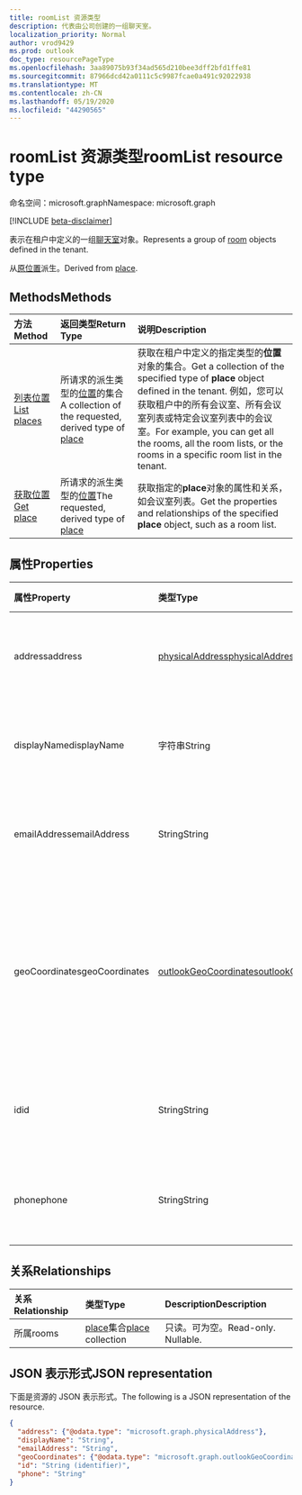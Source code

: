 ```yaml
---
title: roomList 资源类型
description: 代表由公司创建的一组聊天室。
localization_priority: Normal
author: vrod9429
ms.prod: outlook
doc_type: resourcePageType
ms.openlocfilehash: 3aa89075b93f34ad565d210bee3dff2bfd1ffe81
ms.sourcegitcommit: 87966dcd42a0111c5c9987fcae0a491c92022938
ms.translationtype: MT
ms.contentlocale: zh-CN
ms.lasthandoff: 05/19/2020
ms.locfileid: "44290565"
---
```

# <a name="roomlist-resource-type"></a><span data-ttu-id="5385f-103">roomList 资源类型</span><span class="sxs-lookup"><span data-stu-id="5385f-103">roomList resource type</span></span>

<span data-ttu-id="5385f-104">命名空间：microsoft.graph</span><span class="sxs-lookup"><span data-stu-id="5385f-104">Namespace: microsoft.graph</span></span>

[!INCLUDE [beta-disclaimer](../../includes/beta-disclaimer.md)]

<span data-ttu-id="5385f-105">表示在租户中定义的一组[聊天室](room.md)对象。</span><span class="sxs-lookup"><span data-stu-id="5385f-105">Represents a group of [room](room.md) objects defined in the tenant.</span></span>

<span data-ttu-id="5385f-106">从[原位置](place.md)派生。</span><span class="sxs-lookup"><span data-stu-id="5385f-106">Derived from [place](place.md).</span></span>

## <a name="methods"></a><span data-ttu-id="5385f-107">Methods</span><span class="sxs-lookup"><span data-stu-id="5385f-107">Methods</span></span>

| <span data-ttu-id="5385f-108">方法</span><span class="sxs-lookup"><span data-stu-id="5385f-108">Method</span></span>                              | <span data-ttu-id="5385f-109">返回类型</span><span class="sxs-lookup"><span data-stu-id="5385f-109">Return Type</span></span>                  | <span data-ttu-id="5385f-110">说明</span><span class="sxs-lookup"><span data-stu-id="5385f-110">Description</span></span> |
|:------------------------------------|:-----------------------------|:--------|
| [<span data-ttu-id="5385f-111">列表位置</span><span class="sxs-lookup"><span data-stu-id="5385f-111">List places</span></span>](../api/place-list.md) | <span data-ttu-id="5385f-112">所请求的派生类型的[位置](place.md)的集合</span><span class="sxs-lookup"><span data-stu-id="5385f-112">A collection of the requested, derived type of [place](place.md)</span></span> | <span data-ttu-id="5385f-113">获取在租户中定义的指定类型的**位置**对象的集合。</span><span class="sxs-lookup"><span data-stu-id="5385f-113">Get a collection of the specified type of **place** object defined in the tenant.</span></span> <span data-ttu-id="5385f-114">例如，您可以获取租户中的所有会议室、所有会议室列表或特定会议室列表中的会议室。</span><span class="sxs-lookup"><span data-stu-id="5385f-114">For example, you can get all the rooms, all the room lists, or the rooms in a specific room list in the tenant.</span></span>|
| [<span data-ttu-id="5385f-115">获取位置</span><span class="sxs-lookup"><span data-stu-id="5385f-115">Get place</span></span>](../api/place-get.md)    | <span data-ttu-id="5385f-116">所请求的派生类型的[位置](place.md)</span><span class="sxs-lookup"><span data-stu-id="5385f-116">The requested, derived type of [place](place.md)</span></span>            | <span data-ttu-id="5385f-117">获取指定的**place**对象的属性和关系，如会议室列表。</span><span class="sxs-lookup"><span data-stu-id="5385f-117">Get the properties and relationships of the specified **place** object, such as a room list.</span></span> |

## <a name="properties"></a><span data-ttu-id="5385f-118">属性</span><span class="sxs-lookup"><span data-stu-id="5385f-118">Properties</span></span>

| <span data-ttu-id="5385f-119">属性</span><span class="sxs-lookup"><span data-stu-id="5385f-119">Property</span></span>       | <span data-ttu-id="5385f-120">类型</span><span class="sxs-lookup"><span data-stu-id="5385f-120">Type</span></span>                                              | <span data-ttu-id="5385f-121">说明</span><span class="sxs-lookup"><span data-stu-id="5385f-121">Description</span></span> |
|:---------------|:--------------------------------------------------|:--------|
| <span data-ttu-id="5385f-122">address</span><span class="sxs-lookup"><span data-stu-id="5385f-122">address</span></span>        | [<span data-ttu-id="5385f-123">physicalAddress</span><span class="sxs-lookup"><span data-stu-id="5385f-123">physicalAddress</span></span>](physicaladdress.md)             | <span data-ttu-id="5385f-124">会议室列表的街道地址。</span><span class="sxs-lookup"><span data-stu-id="5385f-124">The street address of the room list.</span></span> |
| <span data-ttu-id="5385f-125">displayName</span><span class="sxs-lookup"><span data-stu-id="5385f-125">displayName</span></span>    | <span data-ttu-id="5385f-126">字符串</span><span class="sxs-lookup"><span data-stu-id="5385f-126">String</span></span>                                            | <span data-ttu-id="5385f-127">与会议室列表关联的名称。</span><span class="sxs-lookup"><span data-stu-id="5385f-127">The name associated with the room list.</span></span> |
| <span data-ttu-id="5385f-128">emailAddress</span><span class="sxs-lookup"><span data-stu-id="5385f-128">emailAddress</span></span>   | <span data-ttu-id="5385f-129">String</span><span class="sxs-lookup"><span data-stu-id="5385f-129">String</span></span>                                            | <span data-ttu-id="5385f-130">会议室列表的电子邮件地址。</span><span class="sxs-lookup"><span data-stu-id="5385f-130">The email address of the room list.</span></span> |
| <span data-ttu-id="5385f-131">geoCoordinates</span><span class="sxs-lookup"><span data-stu-id="5385f-131">geoCoordinates</span></span> | [<span data-ttu-id="5385f-132">outlookGeoCoordinates</span><span class="sxs-lookup"><span data-stu-id="5385f-132">outlookGeoCoordinates</span></span>](outlookgeocoordinates.md) | <span data-ttu-id="5385f-133">指定纬度、经度和（可选）海拔高度坐标中的 roomlist 位置。</span><span class="sxs-lookup"><span data-stu-id="5385f-133">Specifies the roomlist location in latitude, longitude and (optionally) altitude coordinates.</span></span> |
| <span data-ttu-id="5385f-134">id</span><span class="sxs-lookup"><span data-stu-id="5385f-134">id</span></span>             | <span data-ttu-id="5385f-135">String</span><span class="sxs-lookup"><span data-stu-id="5385f-135">String</span></span>                                            | <span data-ttu-id="5385f-136">会议室列表的唯一标识符。</span><span class="sxs-lookup"><span data-stu-id="5385f-136">Unique identifier for the room list.</span></span> <span data-ttu-id="5385f-137">只读。</span><span class="sxs-lookup"><span data-stu-id="5385f-137">Read-only.</span></span> |
| <span data-ttu-id="5385f-138">phone</span><span class="sxs-lookup"><span data-stu-id="5385f-138">phone</span></span>          | <span data-ttu-id="5385f-139">String</span><span class="sxs-lookup"><span data-stu-id="5385f-139">String</span></span>                                            | <span data-ttu-id="5385f-140">会议室列表的电话号码。</span><span class="sxs-lookup"><span data-stu-id="5385f-140">The phone number of the room list.</span></span> |

## <a name="relationships"></a><span data-ttu-id="5385f-141">关系</span><span class="sxs-lookup"><span data-stu-id="5385f-141">Relationships</span></span>

| <span data-ttu-id="5385f-142">关系</span><span class="sxs-lookup"><span data-stu-id="5385f-142">Relationship</span></span> | <span data-ttu-id="5385f-143">类型</span><span class="sxs-lookup"><span data-stu-id="5385f-143">Type</span></span>                         | <span data-ttu-id="5385f-144">Description</span><span class="sxs-lookup"><span data-stu-id="5385f-144">Description</span></span>          |
|:-------------|:-----------------------------|:---------------------|
| <span data-ttu-id="5385f-145">所属</span><span class="sxs-lookup"><span data-stu-id="5385f-145">rooms</span></span>        | <span data-ttu-id="5385f-146">[place](place.md)集合</span><span class="sxs-lookup"><span data-stu-id="5385f-146">[place](place.md) collection</span></span> | <span data-ttu-id="5385f-p103">只读。可为空。</span><span class="sxs-lookup"><span data-stu-id="5385f-p103">Read-only. Nullable.</span></span> |

## <a name="json-representation"></a><span data-ttu-id="5385f-149">JSON 表示形式</span><span class="sxs-lookup"><span data-stu-id="5385f-149">JSON representation</span></span>

<span data-ttu-id="5385f-150">下面是资源的 JSON 表示形式。</span><span class="sxs-lookup"><span data-stu-id="5385f-150">The following is a JSON representation of the resource.</span></span>

<!-- {
  "blockType": "resource",
  "keyProperty": "id",
  "optionalProperties": [

  ],
  "@odata.type": "microsoft.graph.roomList"
}-->

```json
{
  "address": {"@odata.type": "microsoft.graph.physicalAddress"},
  "displayName": "String",
  "emailAddress": "String",
  "geoCoordinates": {"@odata.type": "microsoft.graph.outlookGeoCoordinates"},
  "id": "String (identifier)",
  "phone": "String"
}
```

<!-- uuid: 16cd6b66-4b1a-43a1-adaf-3a886856ed98
2019-02-04 14:57:30 UTC -->
<!-- {
  "type": "#page.annotation",
  "description": "roomList resource",
  "keywords": "",
  "section": "documentation",
  "tocPath": ""
}-->
